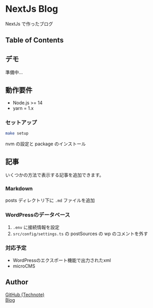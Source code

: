 # NextJs Blog

NextJs で作ったブログ

## Table of Contents

<!-- START doctoc -->
<!-- END doctoc -->

## デモ

準備中...

## 動作要件

- Node.js >= 14
- yarn = 1.x

### セットアップ
   ```bash
   make setup
   ```

nvm の設定と package のインストール

## 記事

いくつかの方法で表示する記事を追加できます。

### Markdown

posts ディレクトリ下に `.md` ファイルを追加

### WordPressのデータベース

1. `.env` に接続情報を設定
2. `src/config/settings.ts` の postSources の wp のコメントを外す

### 対応予定

* WordPressのエクスポート機能で出力されたxml
* microCMS

## Author

[GitHub (Technote)](https://github.com/technote-space)  
[Blog](https://technote.space)
